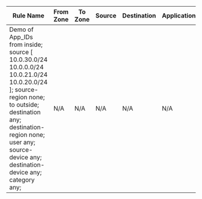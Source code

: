 | Rule Name | From Zone | To Zone | Source | Destination | Application/Service | Action |
|-----------|-----------|---------|--------|-------------|----------------------|--------|
| Demo of App_IDs from inside; source [ 10.0.30.0/24 10.0.0.0/24 10.0.21.0/24 10.0.20.0/24 ]; source-region none; to outside; destination any; destination-region none; user any; source-device any; destination-device any; category any; | N/A | N/A | N/A | N/A | N/A | N/A |
